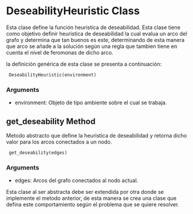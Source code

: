 # DeseabilityHeuristic Class

Esta clase define la función heuristica de deseabilidad. Esta clase tiene como objetivo definir heuristica de deseabilidad la cual evalua un arco del grafo y determina que tan buenos es este, determinando de esta manera que arco se añade a la solución según una regla que tambien tiene en cuenta el nivel de feromonas de dicho arco.


la definición genérica de esta clase se presenta a continuación: 

````
 DeseabilityHeuristic(environment)
````
### Arguments

- environment: Objeto de tipo ambiente sobre el cual se trabaja.

## get_deseability Method

Metodo abstracto que define la heuristica de deseabilidad y retorna dicho valor para los arcos conectados a un nodo.

````
 get_deseability(edges)
````
### Arguments

- edges: Arcos del grafo conectados al nodo actual.


Esta clase al ser abstracta debe ser extendida por otra donde se implemente el metodo anterior, de esta manera se crea una clase que defina este comportamiento según el problema que se quiere resolver.
